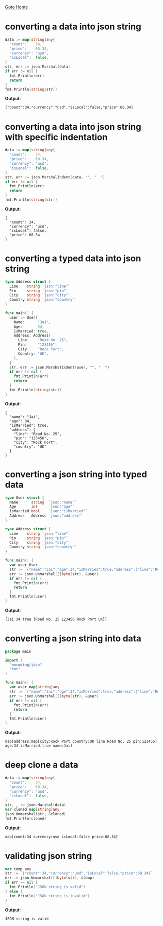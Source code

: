 [Goto Home](../README.md)

# converting a data into json string

```go
data := map[string]any{
  "count":    34,
  "price":    68.34,
  "currency": "usd",
  "isLocal":  false,
}
str, err := json.Marshal(data)
if err != nil {
  fmt.Println(err)
  return
}
fmt.Println(string(str))
```

**Output:**

```
{"count":34,"currency":"usd","isLocal":false,"price":68.34}
```

# converting a data into json string with specific indentation

```go
data := map[string]any{
  "count":    34,
  "price":    68.34,
  "currency": "usd",
  "isLocal":  false,
}
str, err := json.MarshalIndent(data, "", "  ")
if err != nil {
  fmt.Println(err)
  return
}
fmt.Println(string(str))
```

**Output:**

```
{
  "count": 34,
  "currency": "usd",
  "isLocal": false,
  "price": 68.34
}
```

# converting a typed data into json string

```go
type Address struct {
  Line    string `json:"line"`
  Pin     string `json:"pin"`
  City    string `json:"city"`
  Country string `json:"country"`
}

func main() {
  user := User{
    Name:      "Jai",
    Age:       34,
    IsMarried: true,
    Address: Address{
      Line:    "Road No. 25",
      Pin:     "123456",
      City:    "Rock Port",
      Country: "UK",
    },
  }
  str, err := json.MarshalIndent(user, "", "  ")
  if err != nil {
    fmt.Println(err)
    return
  }
  fmt.Println(string(str))
}
```

**Output:**

```
{
  "name": "Jai",
  "age": 34,
  "isMarried": true,
  "address": {
    "line": "Road No. 25",
    "pin": "123456",
    "city": "Rock Port",
    "country": "UK"
  }
}
```

# converting a json string into typed data

```go
type User struct {
  Name      string  `json:"name"`
  Age       int     `json:"age"`
  IsMarried bool    `json:"isMarried"`
  Address   Address `json:"address"`
}

type Address struct {
  Line    string `json:"line"`
  Pin     string `json:"pin"`
  City    string `json:"city"`
  Country string `json:"country"`
}

func main() {
  var user User
  str := `{"name":"Jai","age":34,"isMarried":true,"address":{"line":"Road No. 25","pin":"123456","city":"Rock Port","country":"UK"}}`
  err := json.Unmarshal([]byte(str), &user)
  if err != nil {
    fmt.Println(err)
    return
  }
  fmt.Println(user)
}
```

**Output:**

```
{Jai 34 true {Road No. 25 123456 Rock Port UK}}
```

# converting a json string into data

```go
package main

import (
  "encoding/json"
  "fmt"
)

func main() {
  var user map[string]any
  str := `{"name":"Jai","age":34,"isMarried":true,"address":{"line":"Road No. 25","pin":"123456","city":"Rock Port","country":"UK"}}`
  err := json.Unmarshal([]byte(str), &user)
  if err != nil {
    fmt.Println(err)
    return
  }
  fmt.Println(user)
}
```

**Output:**

```
map[address:map[city:Rock Port country:UK line:Road No. 25 pin:123456] age:34 isMarried:true name:Jai]
```

# deep clone a data

```go
data := map[string]any{
  "count":    34,
  "price":    68.34,
  "currency": "usd",
  "isLocal":  false,
}
str, _ := json.Marshal(data)
var cloned map[string]any
json.Unmarshal(str, &cloned)
fmt.Println(cloned)
```

**Output:**

```
map[count:34 currency:usd isLocal:false price:68.34]
```

# validating json string

```go
var temp any
str := `{"count":34,"currency":"usd","isLocal":false,"price":68.34}`
err := json.Unmarshal([]byte(str), &temp)
if err == nil {
  fmt.Println("JSON string is valid")
} else {
  fmt.Println("JSON string is invalid")
}
```

**Output:**

```
JSON string is valid
```
